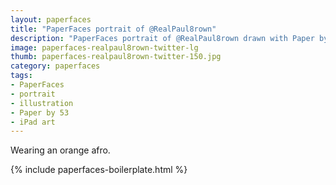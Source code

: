 ```yaml
---
layout: paperfaces
title: "PaperFaces portrait of @RealPaul8rown"
description: "PaperFaces portrait of @RealPaul8rown drawn with Paper by 53 on an iPad."
image: paperfaces-realpaul8rown-twitter-lg
thumb: paperfaces-realpaul8rown-twitter-150.jpg
category: paperfaces
tags: 
- PaperFaces
- portrait
- illustration
- Paper by 53
- iPad art
---
```


Wearing an orange afro.

{% include paperfaces-boilerplate.html %}